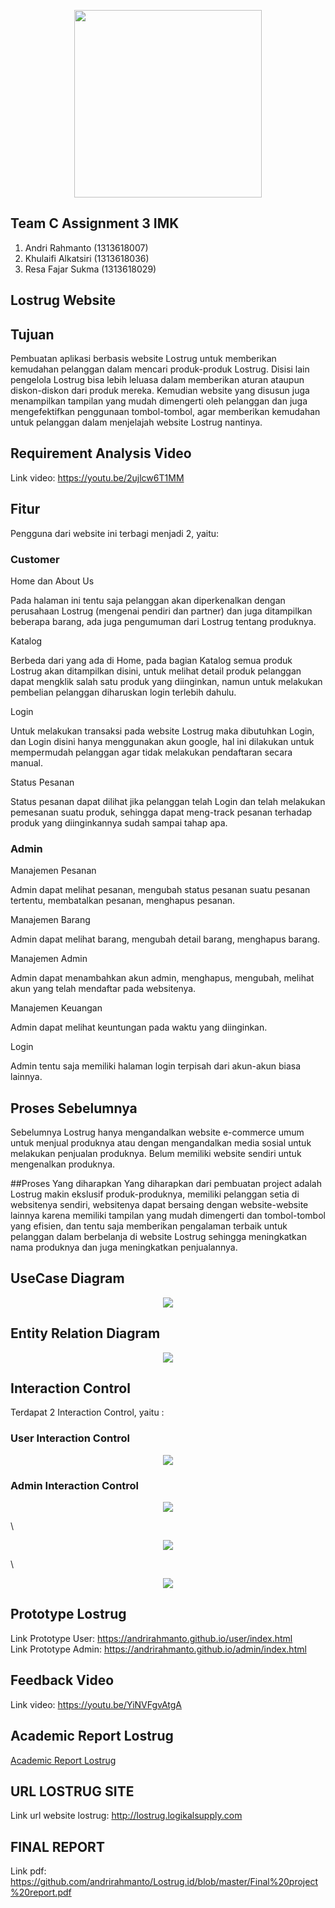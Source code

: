 <p align="center"> 
    <img src="https://github.com/andrirahmanto/Lostrug.id/blob/master/lostrug.png" align="center" width="300"></img>
</p>

## Team C Assignment 3 IMK
1. Andri Rahmanto (1313618007)
2. Khulaifi Alkatsiri (1313618036)
3. Resa Fajar Sukma (1313618029)

## Lostrug Website

## Tujuan
Pembuatan aplikasi berbasis website Lostrug untuk memberikan kemudahan pelanggan dalam mencari produk-produk Lostrug. Disisi lain pengelola Lostrug bisa lebih leluasa dalam memberikan aturan ataupun diskon-diskon dari produk mereka. Kemudian website yang disusun juga menampilkan tampilan yang mudah dimengerti oleh pelanggan dan juga mengefektifkan penggunaan tombol-tombol, agar memberikan kemudahan untuk pelanggan dalam menjelajah website Lostrug nantinya.

## Requirement Analysis Video
Link video: https://youtu.be/2ujlcw6T1MM

## Fitur
Pengguna dari website ini terbagi menjadi 2, yaitu:
### Customer
Home dan About Us

Pada halaman ini tentu saja pelanggan akan diperkenalkan dengan perusahaan Lostrug (mengenai pendiri dan partner) dan juga ditampilkan beberapa barang, ada juga pengumuman dari Lostrug tentang produknya.

Katalog

Berbeda dari yang ada di Home, pada bagian Katalog semua produk Lostrug akan ditampilkan disini, untuk melihat detail produk pelanggan dapat mengklik salah satu produk yang diinginkan, namun untuk melakukan pembelian pelanggan diharuskan login terlebih dahulu.

Login

Untuk melakukan transaksi pada website Lostrug maka dibutuhkan Login, dan Login disini hanya menggunakan akun google, hal ini dilakukan untuk mempermudah pelanggan agar tidak melakukan pendaftaran secara manual.

Status Pesanan

Status pesanan dapat dilihat jika pelanggan telah Login dan telah melakukan pemesanan suatu produk, sehingga dapat meng-track pesanan terhadap produk yang diinginkannya sudah sampai tahap apa.


### Admin
Manajemen Pesanan

Admin dapat melihat pesanan, mengubah status pesanan suatu pesanan tertentu, membatalkan pesanan, menghapus pesanan.

Manajemen Barang

Admin dapat melihat barang, mengubah detail barang, menghapus barang.

Manajemen Admin

Admin dapat menambahkan akun admin, menghapus, mengubah, melihat akun yang telah mendaftar pada websitenya.

Manajemen Keuangan

Admin dapat melihat keuntungan pada waktu yang diinginkan.

Login

Admin tentu saja memiliki halaman login terpisah dari akun-akun biasa lainnya.

## Proses Sebelumnya
Sebelumnya Lostrug hanya mengandalkan website e-commerce umum untuk menjual produknya atau dengan mengandalkan media sosial untuk melakukan penjualan produknya. Belum memiliki website sendiri untuk mengenalkan produknya.

##Proses Yang diharapkan
Yang diharapkan dari pembuatan project adalah Lostrug makin ekslusif produk-produknya, memiliki pelanggan setia di websitenya sendiri, websitenya dapat bersaing dengan website-website lainnya karena memiliki tampilan yang mudah dimengerti dan tombol-tombol yang efisien, dan tentu saja memberikan pengalaman terbaik untuk pelanggan dalam berbelanja di website Lostrug sehingga meningkatkan nama produknya dan juga meningkatkan penjualannya.


## UseCase Diagram
<p align="center"> 
    <img src="https://github.com/andrirahmanto/Lostrug.id/blob/master/usecase_diagram/usecase.png" align="center" ></img>
</p>

## Entity Relation Diagram
<p align="center"> 
    <img src="https://github.com/andrirahmanto/Lostrug.id/blob/master/entity_relation_diagram/erd.png" align="center"></img>
</p>

## Interaction Control
Terdapat 2 Interaction Control, yaitu :

### User Interaction Control
<p align="center"> 
    <img src="https://github.com/andrirahmanto/Lostrug.id/blob/master/interaction_control/user/user_control.png" align="center" ></img>
</p>

### Admin Interaction Control
<p align="center"> 
    <img src="https://github.com/andrirahmanto/Lostrug.id/blob/master/interaction_control/admin/account/admin_account.png" align="center"></img>
</p>  \
<p align="center"> 
    <img src="https://github.com/andrirahmanto/Lostrug.id/blob/master/interaction_control/admin/orders/admin_order.png" align="center"></img>
</p>  \
<p align="center"> 
    <img src="https://github.com/andrirahmanto/Lostrug.id/blob/master/interaction_control/admin/products/admin_product.png" align="center"></img>
</p>

## Prototype Lostrug
Link Prototype User: https://andrirahmanto.github.io/user/index.html \
Link Prototype Admin: https://andrirahmanto.github.io/admin/index.html

## Feedback Video
Link video: https://youtu.be/YiNVFgvAtgA

## Academic Report Lostrug
[Academic Report Lostrug](Laporan_Imk.pdf)

## URL LOSTRUG SITE
Link url website lostrug: http://lostrug.logikalsupply.com

## FINAL REPORT
Link pdf: https://github.com/andrirahmanto/Lostrug.id/blob/master/Final%20project%20report.pdf

